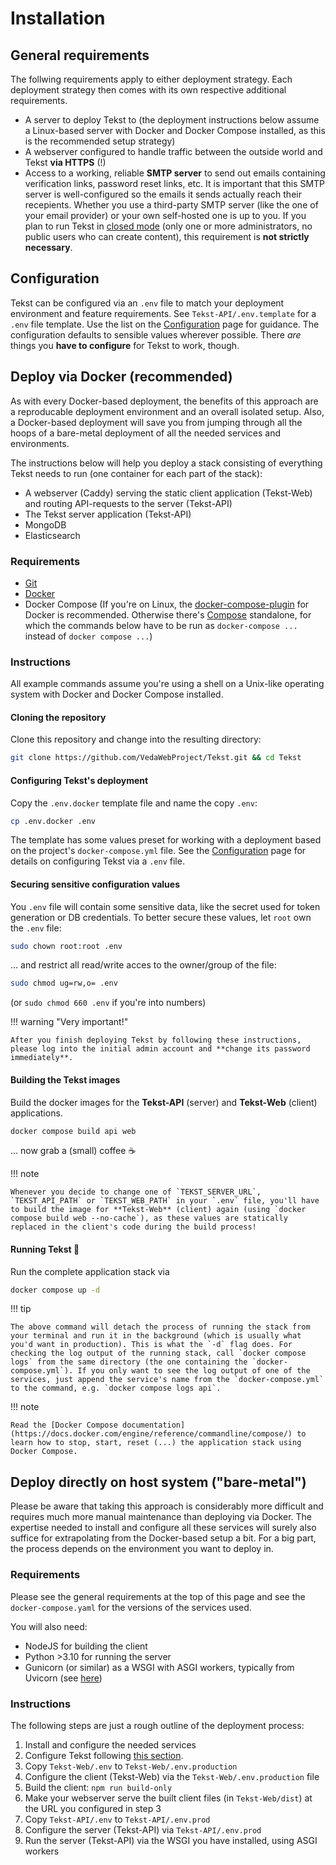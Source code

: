 # Installation

## General requirements

The follwing requirements apply to either deployment strategy. Each deployment strategy then comes with its own respective additional requirements.

- A server to deploy Tekst to (the deployment instructions below assume a Linux-based server with Docker and Docker Compose installed, as this is the recommended setup strategy)
- A webserver configured to handle traffic between the outside world and Tekst **via HTTPS** (!)
- Access to a working, reliable **SMTP server** to send out emails containing verification links, password reset links, etc. It is important that this SMTP server is well-configured so the emails it sends actually reach their recepients. Whether you use a third-party SMTP server (like the one of your email provider) or your own self-hosted one is up to you. If you plan to run Tekst in [closed mode](../index.md#closed-mode) (only one or more administrators, no public users who can create content), this requirement is **not strictly necessary**.

## Configuration

Tekst can be configured via an `.env` file to match your deployment environment and feature requirements. See `Tekst-API/.env.template` for a `.env` file template. Use the list on the [Configuration](configuration.md) page for guidance. The configuration defaults to sensible values wherever possible. There _are_ things you **have to configure** for Tekst to work, though.

## Deploy via Docker (recommended)

As with every Docker-based deployment, the benefits of this approach are a reproducable deployment environment and an overall isolated setup. Also, a Docker-based deployment will save you from jumping through all the hoops of a bare-metal deployment of all the needed services and environments.

The instructions below will help you deploy a stack consisting of everything Tekst needs to run (one container for each part of the stack):

- A webserver (Caddy) serving the static client application (Tekst-Web) and routing API-requests to the server (Tekst-API)
- The Tekst server application (Tekst-API)
- MongoDB
- Elasticsearch

### Requirements

- [Git](https://git-scm.com/)
- [Docker](https://docs.docker.com/engine/install)
- Docker Compose (If you're on Linux, the [docker-compose-plugin](https://docs.docker.com/compose/install/linux/) for Docker is recommended. Otherwise there's [Compose](https://docs.docker.com/compose/install/other/) standalone, for which the commands below have to be run as `docker-compose ...` instead of `docker compose ...`)

### Instructions

All example commands assume you're using a shell on a Unix-like operating system with Docker and Docker Compose installed.

#### Cloning the repository

Clone this repository and change into the resulting directory:

```sh
git clone https://github.com/VedaWebProject/Tekst.git && cd Tekst
```

#### Configuring Tekst's deployment

Copy the `.env.docker` template file and name the copy `.env`:

```sh
cp .env.docker .env
```

The template has some values preset for working with a deployment based on the project's `docker-compose.yml` file. See the [Configuration](configuration.md) page for details on configuring Tekst via a `.env` file.

#### Securing sensitive configuration values

You `.env` file will contain some sensitive data, like the secret used for token generation or DB credentials. To better secure these values, let `root` own the `.env` file:

```sh
sudo chown root:root .env
```

... and restrict all read/write acces to the owner/group of the file:

```sh
sudo chmod ug=rw,o= .env
```

(or `sudo chmod 660 .env` if you're into numbers)

!!! warning "Very important!"

    After you finish deploying Tekst by following these instructions, please log into the initial admin account and **change its password immediately**.

#### Building the Tekst images

Build the docker images for the **Tekst-API** (server) and **Tekst-Web** (client) applications.

```sh
docker compose build api web
```

... now grab a (small) coffee ☕

!!! note

    Whenever you decide to change one of `TEKST_SERVER_URL`, `TEKST_API_PATH` or `TEKST_WEB_PATH` in your `.env` file, you'll have to build the image for **Tekst-Web** (client) again (using `docker compose build web --no-cache`), as these values are statically replaced in the client's code during the build process!

#### Running Tekst 🚀

Run the complete application stack via

```sh
docker compose up -d
```

!!! tip

    The above command will detach the process of running the stack from your terminal and run it in the background (which is usually what you'd want in production). This is what the `-d` flag does. For checking the log output of the running stack, call `docker compose logs` from the same directory (the one containing the `docker-compose.yml`). If you only want to see the log output of one of the services, just append the service's name from the `docker-compose.yml` to the command, e.g. `docker compose logs api`.

!!! note

    Read the [Docker Compose documentation](https://docs.docker.com/engine/reference/commandline/compose/) to learn how to stop, start, reset (...) the application stack using Docker Compose.

## Deploy directly on host system ("bare-metal")

Please be aware that taking this approach is considerably more difficult and requires much more manual maintenance than deploying via Docker. The expertise needed to install and configure all these services will surely also suffice for extrapolating from the Docker-based setup a bit. For a big part, the process depends on the environment you want to deploy in.

### Requirements

Please see the general requirements at the top of this page and see the `docker-compose.yaml` for the versions of the services used.

You will also need:

- NodeJS for building the client
- Python >3.10 for running the server
- Gunicorn (or similar) as a WSGI with ASGI workers, typically from Uvicorn (see [here](https://www.uvicorn.org/deployment/))

### Instructions

The following steps are just a rough outline of the deployment process:

1. Install and configure the needed services
2. Configure Tekst following [this section](#configuration).
3. Copy `Tekst-Web/.env` to `Tekst-Web/.env.production`
4. Configure the client (Tekst-Web) via the `Tekst-Web/.env.production` file
5. Build the client: `npm run build-only`
6. Make your webserver serve the built client files (in `Tekst-Web/dist`) at the URL you configured in step 3
7. Copy `Tekst-API/.env` to `Tekst-API/.env.prod`
8. Configure the server (Tekst-API) via `Tekst-API/.env.prod`
9. Run the server (Tekst-API) via the WSGI you have installed, using ASGI workers
